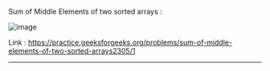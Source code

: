 Sum of Middle Elements of two sorted arrays :

![image](https://user-images.githubusercontent.com/23376002/172114956-5c91ac6c-6c26-44ff-a699-24cad623d7aa.png)


Link : https://practice.geeksforgeeks.org/problems/sum-of-middle-elements-of-two-sorted-arrays2305/1


------------------------------------------------------------------------------------------------------------------------------------------------------


